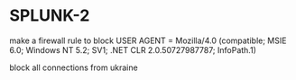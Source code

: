 # SPLUNK-2

make a firewall rule to block USER AGENT = Mozilla/4.0 (compatible; MSIE 6.0; Windows NT 5.2; SV1; .NET CLR 2.0.50727987787; InfoPath.1)

block all connections from ukraine
